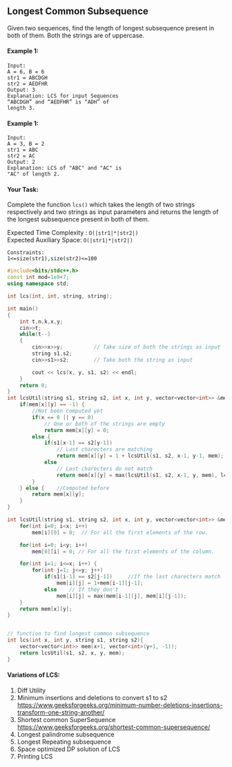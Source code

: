 ## Longest Common Subsequence

Given two sequences, find the length of longest subsequence present in both of them. Both the strings are of uppercase.

#### Example 1:

```
Input:
A = 6, B = 6
str1 = ABCDGH
str2 = AEDFHR
Output: 3
Explanation: LCS for input Sequences
“ABCDGH” and “AEDFHR” is “ADH” of
length 3.
```

#### Example 1:

```
Input:
A = 3, B = 2
str1 = ABC
str2 = AC
Output: 2
Explanation: LCS of "ABC" and "AC" is
"AC" of length 2.
```

#### Your Task:

Complete the function `lcs()` which takes the length of two strings respectively and two strings as input parameters and returns the length of the longest subsequence present in both of them.

Expected Time Complexity : `O(|str1|*|str2|)`  
Expected Auxiliary Space: `O(|str1|*|str2|)`

```
Constraints:
1<=size(str1),size(str2)<=100
```

```c++
#include<bits/stdc++.h>
const int mod=1e9+7;
using namespace std;

int lcs(int, int, string, string);

int main()
{
    int t,n,k,x,y;
    cin>>t;
    while(t--)
    {
        cin>>x>>y;          // Take size of both the strings as input
        string s1,s2;
        cin>>s1>>s2;        // Take both the string as input

        cout << lcs(x, y, s1, s2) << endl;
    }
    return 0;
}
int lcsUtil(string s1, string s2, int x, int y, vector<vector<int>> &mem) { //Bottom-Up Approach
    if(mem[x][y] == -1) {
        //Not been computed yet
        if(x == 0 || y == 0)
            // One or both of the strings are empty
            return mem[x][y] = 0;
        else {
            if(s1[x-1] == s2[y-1])
                // Last charecters are matching
                return mem[x][y] = 1 + lcsUtil(s1, s2, x-1, y-1, mem);
            else
                // Last charecters do not match
                return mem[x][y] = max(lcsUtil(s1, s2, x-1, y, mem), lcsUtil(s1, s2, x, y-1, mem));
        }
    } else {    //Computed before
        return mem[x][y];
    }
}

int lcsUtil(string s1, string s2, int x, int y, vector<vector<int>> &mem) { // Top-Down Approach
    for(int i=0; i<x; i++)
        mem[i][0] = 0;  // For all the first elements of the row.

    for(int i=0; i<y; i++)
        mem[0][i] = 0; // For all the first elements of the column.

    for(int i=1; i<=x; i++) {
        for(int j=1; j<=y; j++)
            if(s1[i-1] == s2[j-1])     //If the last charecters match
                mem[i][j] = 1+mem[i-1][j-1];
            else    // If they don't
                mem[i][j] = max(mem[i-1][j], mem[i][j-1]);
    }
    return mem[x][y];
}


// function to find longest common subsequence
int lcs(int x, int y, string s1, string s2){
    vector<vector<int>> mem(x+1, vector<int>(y+1, -1));
    return lcsUtil(s1, s2, x, y, mem);
}
```

#### Variations of LCS:

1. Diff Utility
2. Minimum insertions and deletions to convert s1 to s2  
   https://www.geeksforgeeks.org/minimum-number-deletions-insertions-transform-one-string-another/
3. Shortest common SuperSequence  
   https://www.geeksforgeeks.org/shortest-common-supersequence/
4. Longest palindrome subsequence
5. Longest Repeating subsequence
6. Space optimized DP solution of LCS
7. Printing LCS
